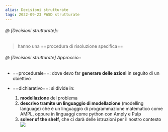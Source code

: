 ```yaml
---
alias: Decisioni strutturate
tags: 2022-09-23 PASD strutturate
---
```


###### @ [Decisioni strutturate]::
> hanno una ==procedura di risoluzione specifica==


###### @ [Decisioni strutturate] Approccio::
- ==procedurale==: dove devo far **generare delle azioni** in seguito di un obiettivo

- ==dichiarativo==: si divide in:
	1. **modellazione** del problema
	2. **descrivo tramite un linguaggio di modellazione** (modelling language) che è un linguaggio di programmazione matematico come AMPL, oppure in linguaggi come python con Amply e Pulp
	3. **solver of the shelf**, che ci darà delle istruzioni per il nostro contesto![](Uni/PASD/img/descapp.jpeg)